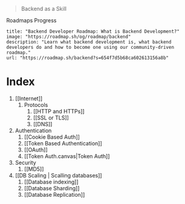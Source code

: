 > Backend as a Skill

Roadmaps Progress

```embed
title: "Backend Developer Roadmap: What is Backend Development?"
image: "https://roadmap.sh/og/roadmap/backend"
description: "Learn what backend development is, what backend developers do and how to become one using our community-driven roadmap."
url: "https://roadmap.sh/backend?s=654f7d5b68ca602613156a8b"
```

# Index
1. [[Internet]]
	1. Protocols
		1. [[HTTP and HTTPs]]
		2. [[SSL or TLS]]
		3. [[DNS]]
2. Authentication
	1. [[Cookie Based Auth]]
	2. [[Token Based Authentication]]
	3. [[OAuth]]
	4. [[Token Auth.canvas|Token Auth]]
3. Security
	1. [[MD5]]
4. [[DB Scaling | Scalling databases]]
	1. [[Database indexing]]
	2. [[Database Sharding]]
	3. [[Database Replication]]